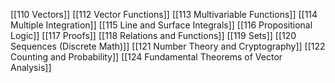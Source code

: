 [[110 Vectors]]
[[112 Vector Functions]]
[[113 Multivariable Functions]]
[[114 Multiple Integration]]
[[115 Line and Surface Integrals]]
[[116 Propositional Logic]]
[[117 Proofs]]
[[118 Relations and Functions]]
[[119 Sets]]
[[120 Sequences (Discrete Math)]]
[[121 Number Theory and Cryptography]]
[[122 Counting and Probability]]
[[124 Fundamental Theorems of Vector Analysis]]